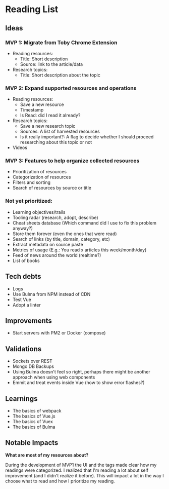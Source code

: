 # Reading List

## Ideas

### MVP 1: Migrate from Toby Chrome Extension
- Reading resources:
  - Title: Short description
  - Source: link to the article/data
- Research topics:
  - Title: Short description about the topic

### MVP 2: Expand supported resources and operations
- Reading resources:
  - Save a new resource
  - Timestamp
  - Is Read: did I read it already?
- Research topics:
  - Save a new research topic
  - Sources: A list of harvested resources
  - Is it really important?: A flag to decide whether I should proceed researching about this topic or not
- Videos

### MVP 3: Features to help organize collected resources
- Prioritization of resources
- Categorization of resources
- Filters and sorting
- Search of resources by source or title

### Not yet prioritized:
- Learning objectives/trails
- Tooling radar (research, adopt, describe)
- Cheat sheets database (Which command did I use to fix this problem anyway?)
- Store them forever (even the ones that were read)
- Search of links (by title, domain, category, etc)
- Extract metadata on source paste
- Metrics of usage (E.g.: You read x articles this week/month/day)
- Feed of news around the world (realtime?)
- List of books

## Tech debts
- Logs
- Use Bulma from NPM instead of CDN
- Test Vue
- Adopt a linter

## Improvements
- Start servers with PM2 or Docker (compose)

## Validations
- Sockets over REST
- Mongo DB Backups
- Using Bulma doesn't feel so right, perhaps there might be another approach when using web components
- Emmit and treat events inside Vue (how to show error flashes?)

## Learnings
- The basics of webpack
- The basics of Vue.js
- The basics of Vuex
- The basics of Bulma

## Notable Impacts

**What are most of my resources about?**

During the development of MVP1 the UI and the tags made clear how my readings were categorized. I realized that I'm reading a lot about self improvement (and I didn't realize it before). This will impact a lot in the way I choose what to read and how I prioritize my reading.
